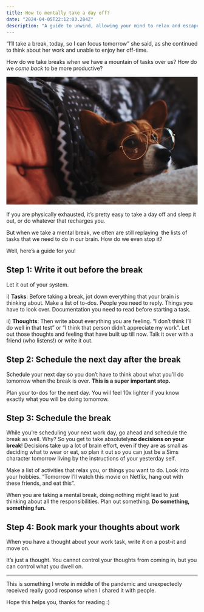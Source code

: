 ```yaml
---
title: How to mentally take a day off? 
date: "2024-04-05T22:12:03.284Z"
description: "A guide to unwind, allowing your mind to relax and escape the pressures of work and endless to-do lists. "
---
```


“I’ll take a break, today, so I can focus tomorrow” she said, as she continued to think about her work and unable to enjoy her off-time. 

How do we take breaks when we have a mountain of tasks over us? How do we _come back_ to be more productive? 

![](./5ef32d38-23a8-42de-a976-c9c24131e3bb.080) 

If you are physically exhausted, it’s pretty easy to take a day off and sleep it out, or do whatever that recharges you. 

But when we take a mental break, we often are still replaying  the lists of tasks that we need to do in our brain. How do we even stop it? 

Well, here’s a guide for you! 

## Step 1: Write it out before the break 
Let it out of your system. 

i) **Tasks**: Before taking a break, jot down everything that your brain is thinking about. Make a list of to-dos. People you need to reply. Things you have to look over. Documentation you need to read before starting a task. 

ii) **Thoughts**: Then write about everything you are feeling. “I don’t think I’ll do well in that test” or “I think that person didn’t appreciate my work”. Let out those thoughts and feeling that have built up till now. Talk it over with a friend (who listens!) or write it out. 

## Step 2: Schedule the next day after the break 
Schedule your next day so you don’t have to think about what you’ll do tomorrow when the break is over. **This is a super important step.** 

Plan your to-dos for the next day. You will feel 10x lighter if you know exactly what you will be doing tomorrow. 

## Step 3: Schedule the break 
While you’re scheduling your next work day, go ahead and schedule the break as well. Why? So you get to take absolutely**no decisions on your break**! Decisions take up a lot of brain effort, even if they are as small as deciding what to wear or eat, so plan it out so you can just be a Sims character tomorrow living by the instructions of your yesterday self. 

Make a list of activities that relax you, or things you want to do. Look into your hobbies. “Tomorrow I’ll watch this movie on Netflix, hang out with these friends, and eat this”. 

When you are taking a mental break, doing nothing might lead to just thinking about all the responsibilities. Plan out something. **Do something, something fun.** 

## Step 4: Book mark your thoughts about work 
When you have a thought about your work task, write it on a post-it and move on. 

It’s just a thought. You cannot control your thoughts from coming in, but you can control what you dwell on. 


--- 
This is something I wrote in middle of the pandemic and unexpectedly received really good response when I shared it with people.

Hope this helps you, thanks for reading :) 

 
